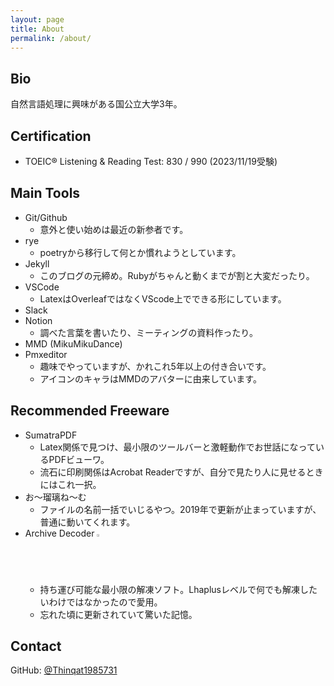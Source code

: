 ```yaml
---
layout: page
title: About
permalink: /about/
---
```


## Bio

自然言語処理に興味がある国公立大学3年。

## Certification
- TOEIC® Listening & Reading Test: 830 / 990 (2023/11/19受験)

## Main Tools

- Git/Github
    - 意外と使い始めは最近の新参者です。
- rye
    - poetryから移行して何とか慣れようとしています。
- Jekyll
    - このブログの元締め。Rubyがちゃんと動くまでが割と大変だったり。
- VSCode
    - LatexはOverleafではなくVScode上でできる形にしています。
- Slack
- Notion
    - 調べた言葉を書いたり、ミーティングの資料作ったり。
- MMD (MikuMikuDance)
- Pmxeditor
    - 趣味でやっていますが、かれこれ5年以上の付き合いです。
    - アイコンのキャラはMMDのアバターに由来しています。

## Recommended Freeware
- SumatraPDF
    - Latex関係で見つけ、最小限のツールバーと激軽動作でお世話になっているPDFビューワ。
    - 流石に印刷関係はAcrobat Readerですが、自分で見たり人に見せるときにはこれ一択。
- お～瑠璃ね～む
    - ファイルの名前一括でいじるやつ。2019年で更新が止まっていますが、普通に動いてくれます。
- Archive Decoder <img src="https://forest.watch.impress.co.jp/library/img/file/10820/icon.gif" width="2%">
    - 持ち運び可能な最小限の解凍ソフト。Lhaplusレベルで何でも解凍したいわけではなかったので愛用。
    - 忘れた頃に更新されていて驚いた記憶。


## Contact
GitHub: [@Thinqat1985731](https://github.com/Thinqat1985731)
